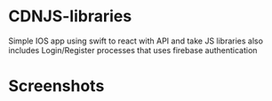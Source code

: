 # CDNJS-libraries

Simple IOS app using swift to react with API and take JS libraries also includes Login/Register processes that uses firebase authentication

# Screenshots

